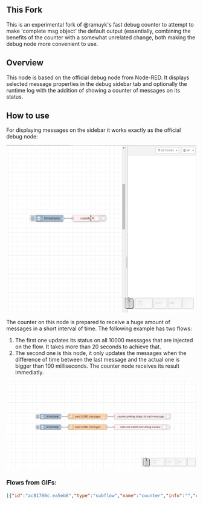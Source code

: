## This Fork
This is an experimental fork of @ramuyk's fast debug counter to attempt to make 'complete msg object' the default output (essentially, combining the benefits of the counter with a somewhat unrelated change, both making the debug node more convenient to use. 

## Overview
This node is based on the official debug node from Node-RED. It displays selected message properties in the debug sidebar tab and optionally the runtime log with the addition of showing a counter of messages on its status.

## How to use
For displaying messages on the sidebar it works exactly as the official debug node:

![](https://raw.githubusercontent.com/rafaelmuynarsk/node-red-contrib-fast-debug-counter/main/gif/debug.gif)

The counter on this node is prepared to receive a huge amount of messages in a short interval of time. The following example has two flows:


1. The first one updates its status on all 10000 messages that are injected on the flow. It takes more than 20 seconds to achieve that.
2. The second one is this node, it only updates the messages when the difference of time between the last message and the actual one is bigger than 100 milliseconds. The counter node receives its result immediatly.

![](https://raw.githubusercontent.com/rafaelmuynarsk/node-red-contrib-fast-debug-counter/main/gif/speed.gif)

### Flows from GIFs:

```json
[{"id":"ac81780c.ea5eb8","type":"subflow","name":"counter","info":"","category":"utils","in":[{"x":640,"y":260,"wires":[{"id":"9db79af4.3b8d18"}]}],"out":[],"env":[],"color":"#FFF0F0","icon":"node-red-contrib-message-counter/message-counter.png","status":{"x":900,"y":160,"wires":[{"id":"6862a135.2ca69","port":0}]}},{"id":"9db79af4.3b8d18","type":"function","z":"ac81780c.ea5eb8","name":"Counter","func":"var count = context.get('count')||0;\ncount += 1;\ncontext.set('count',count);\nmsg.count = count;\nnode.status({fill:\"blue\", shape:\"ring\", text:count});\nreturn msg;\n","outputs":1,"noerr":0,"initialize":"","finalize":"","libs":[],"x":860,"y":260,"wires":[[]],"icon":"node-red-dashboard/ui_numeric.png"},{"id":"6862a135.2ca69","type":"status","z":"ac81780c.ea5eb8","name":"","scope":null,"x":740,"y":160,"wires":[[]]},{"id":"4d8450d412c6a5cf","type":"counter","z":"5424eef231a914dc","name":"","active":true,"tosidebar":true,"console":false,"tostatus":false,"complete":"payload","targetType":"msg","statusVal":"","statusType":"auto","x":860,"y":1060,"wires":[]},{"id":"0a5caad3674e0820","type":"inject","z":"5424eef231a914dc","name":"","props":[{"p":"payload"},{"p":"topic","vt":"str"}],"repeat":"","crontab":"","once":false,"onceDelay":0.1,"topic":"","payload":"","payloadType":"date","x":700,"y":1060,"wires":[["4d8450d412c6a5cf"]]},{"id":"82d6229408d9b448","type":"function","z":"5424eef231a914dc","name":"send 10000 messages","func":"for (let i = 0; i < 10000; i++) {\n\tnode.send(msg)\n}","outputs":1,"noerr":0,"initialize":"","finalize":"","libs":[],"x":900,"y":1260,"wires":[["aafdf6be128499a8"]]},{"id":"027da97261601435","type":"inject","z":"5424eef231a914dc","name":"","props":[{"p":"payload"},{"p":"topic","vt":"str"}],"repeat":"","crontab":"","once":false,"onceDelay":0.1,"topic":"","payload":"","payloadType":"date","x":700,"y":1260,"wires":[["82d6229408d9b448"]]},{"id":"225472f16a10979c","type":"counter","z":"5424eef231a914dc","name":"","active":false,"tosidebar":true,"console":false,"tostatus":false,"complete":"payload","targetType":"msg","statusVal":"","statusType":"auto","x":1100,"y":1340,"wires":[]},{"id":"aafdf6be128499a8","type":"subflow:ac81780c.ea5eb8","z":"5424eef231a914dc","name":"","x":1100,"y":1260,"wires":[]},{"id":"ec439b9c1ddc3007","type":"function","z":"5424eef231a914dc","name":"send 10000 messages","func":"for (let i = 0; i < 10000; i++) {\n\tnode.send(msg)\n}","outputs":1,"noerr":0,"initialize":"","finalize":"","libs":[],"x":900,"y":1340,"wires":[["225472f16a10979c"]]},{"id":"fe32a3477df41aca","type":"inject","z":"5424eef231a914dc","name":"","props":[{"p":"payload"},{"p":"topic","vt":"str"}],"repeat":"","crontab":"","once":false,"onceDelay":0.1,"topic":"","payload":"","payloadType":"date","x":700,"y":1340,"wires":[["ec439b9c1ddc3007"]]},{"id":"5524ce8fde1748cf","type":"comment","z":"5424eef231a914dc","name":"First sampe ","info":"","x":790,"y":1000,"wires":[]},{"id":"0678f00b67a5fb62","type":"comment","z":"5424eef231a914dc","name":"Second sample","info":"","x":800,"y":1200,"wires":[]}]
```

